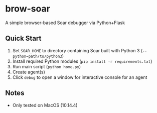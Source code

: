 # brow-soar
A simple browser-based Soar debugger via Python+Flask

## Quick Start
1. Set `SOAR_HOME` to directory containing Soar built with Python 3 (`--python=path/to/python3`)
2. Install required Python modules (`pip install -r requirements.txt`)
2. Run main script (`python home.py`)
3. Create agent(s)
4. Click `debug` to open a window for interactive console for an agent

## Notes
* Only tested on MacOS (10.14.4)
